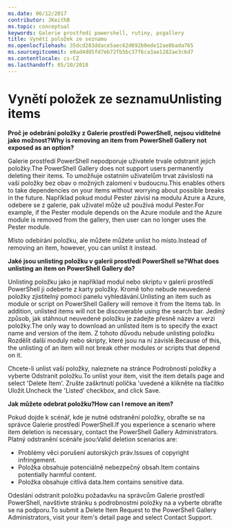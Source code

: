 ```yaml
---
ms.date: 06/12/2017
contributor: JKeithB
ms.topic: conceptual
keywords: Galerie prostředí powershell, rutiny, psgallery
title: Vynětí položek ze seznamu
ms.openlocfilehash: 35dcd283ddace5aec62d692b0ede12ae0bada765
ms.sourcegitcommit: e9ad4d85fd7eb72fb5bc37f6ca3ae1282ae3c6d7
ms.contentlocale: cs-CZ
ms.lasthandoff: 05/10/2018
---
```

# <a name="unlisting-items"></a><span data-ttu-id="bdd6d-103">Vynětí položek ze seznamu</span><span class="sxs-lookup"><span data-stu-id="bdd6d-103">Unlisting items</span></span>

<span data-ttu-id="bdd6d-104">**Proč je odebrání položky z Galerie prostředí PowerShell, nejsou viditelné jako možnost?**</span><span class="sxs-lookup"><span data-stu-id="bdd6d-104">**Why is removing an item from PowerShell Gallery not exposed as an option?**</span></span>

<span data-ttu-id="bdd6d-105">Galerie prostředí PowerShell nepodporuje uživatele trvale odstranit jejich položky.</span><span class="sxs-lookup"><span data-stu-id="bdd6d-105">The PowerShell Gallery does not support users permanently deleting their items.</span></span>
<span data-ttu-id="bdd6d-106">To umožňuje ostatním uživatelům trvat závislosti na vaší položky bez obav o možných zalomení v budoucnu.</span><span class="sxs-lookup"><span data-stu-id="bdd6d-106">This enables others to take dependencies on your items without worrying about possible breaks in the future.</span></span>
<span data-ttu-id="bdd6d-107">Například pokud modul Pester závisí na modulu Azure a Azure, odebere se z galerie, pak uživatel může už používá modul Pester.</span><span class="sxs-lookup"><span data-stu-id="bdd6d-107">For example, if the Pester module depends on the Azure module and the Azure module is removed from the gallery, then user can no longer uses the Pester module.</span></span>

<span data-ttu-id="bdd6d-108">Místo odebírání položku, ale můžete můžete unlist ho místo.</span><span class="sxs-lookup"><span data-stu-id="bdd6d-108">Instead of removing an item, however, you can unlist it instead.</span></span>

<span data-ttu-id="bdd6d-109">**Jaké jsou unlisting položku v galerii prostředí PowerShell se?**</span><span class="sxs-lookup"><span data-stu-id="bdd6d-109">**What does unlisting an item on PowerShell Gallery do?**</span></span>

<span data-ttu-id="bdd6d-110">Unlisting položku jako je například modul nebo skriptu v galerii prostředí PowerShell ji odeberte z karty položky. Kromě toho nebude neuvedené položky zjistitelný pomocí panelu vyhledávání.</span><span class="sxs-lookup"><span data-stu-id="bdd6d-110">Unlisting an item such as module or script on PowerShell Gallery will remove it from the Items tab. In addition, unlisted items will not be discoverable using the search bar.</span></span>
<span data-ttu-id="bdd6d-111">Jediný způsob, jak stáhnout neuvedené položku je zadejte přesně název a verzi položky.</span><span class="sxs-lookup"><span data-stu-id="bdd6d-111">The only way to download an unlisted item is to specify the exact name and version of the item.</span></span>
<span data-ttu-id="bdd6d-112">Z tohoto důvodu nebude unlisting položku Rozdělit další moduly nebo skripty, které jsou na ní závislé.</span><span class="sxs-lookup"><span data-stu-id="bdd6d-112">Because of this, the unlisting of an item will not break other modules or scripts that depend on it.</span></span>

<span data-ttu-id="bdd6d-113">Chcete-li unlist vaší položky, naleznete na stránce Podrobnosti položky a vyberte Odstranit položku.</span><span class="sxs-lookup"><span data-stu-id="bdd6d-113">To unlist your item, visit the item details page and select 'Delete Item'.</span></span> <span data-ttu-id="bdd6d-114">Zrušte zaškrtnutí políčka 'uvedené a klikněte na tlačítko Uložit.</span><span class="sxs-lookup"><span data-stu-id="bdd6d-114">Uncheck the 'Listed' checkbox, and click Save.</span></span>

<span data-ttu-id="bdd6d-115">**Jak můžete odebrat položku?**</span><span class="sxs-lookup"><span data-stu-id="bdd6d-115">**How can I remove an item?**</span></span>

<span data-ttu-id="bdd6d-116">Pokud dojde k scénář, kde je nutné odstranění položky, obraťte se na správce Galerie prostředí PowerShell.</span><span class="sxs-lookup"><span data-stu-id="bdd6d-116">If you experience a scenario where item deletion is necessary, contact the PowerShell Gallery Administrators.</span></span>
<span data-ttu-id="bdd6d-117">Platný odstranění scénáře jsou:</span><span class="sxs-lookup"><span data-stu-id="bdd6d-117">Valid deletion scenarios are:</span></span>
- <span data-ttu-id="bdd6d-118">Problémy věci porušení autorských práv.</span><span class="sxs-lookup"><span data-stu-id="bdd6d-118">Issues of copyright infringement.</span></span>
- <span data-ttu-id="bdd6d-119">Položka obsahuje potenciálně nebezpečný obsah.</span><span class="sxs-lookup"><span data-stu-id="bdd6d-119">Item contains potentially harmful content.</span></span>
- <span data-ttu-id="bdd6d-120">Položka obsahuje citlivá data.</span><span class="sxs-lookup"><span data-stu-id="bdd6d-120">Item contains sensitive data.</span></span>

<span data-ttu-id="bdd6d-121">Odeslání odstranit položku požadavku na správcům Galerie prostředí PowerShell, navštivte stránku s podrobnostmi položky na a vyberte obraťte se na podporu.</span><span class="sxs-lookup"><span data-stu-id="bdd6d-121">To submit a Delete Item Request to the PowerShell Gallery Administrators, visit your item's detail page and select Contact Support.</span></span>